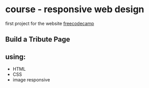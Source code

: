 <h1>course -   responsive web design</h1> 

first project for the website [freecodecamp](https://www.freecodecamp.org)

<h2>Build a Tribute Page</h2>

  <h2>using:</h2>
 <ul>
   <li>HTML</li> 
   <li>CSS</li>
   <li>image responsive</li>


